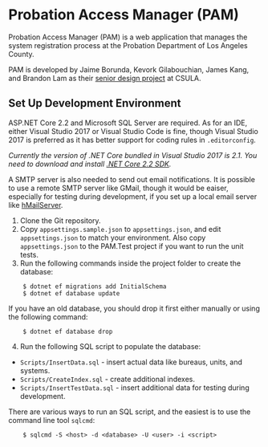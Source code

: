 # Probation Access Manager (PAM)

Probation Access Manager (PAM) is a web application that manages the system registration process at the Probation
Department of Los Angeles County.

PAM is developed by Jaime Borunda, Kevork Gilabouchian, James Kang, and Brandon Lam as their
[senior design project](https://csns.calstatela.edu/department/cs/project/view?id=6636013) at CSULA.

## Set Up Development Environment

ASP.NET Core 2.2 and Microsoft SQL Server are required. As for an IDE, either Visual Studio 2017 or Visual Studio
Code is fine, though Visual Studio 2017 is preferred as it has better support for coding rules in `.editorconfig`.

*Currently the version of .NET Core bundled in Visual Studio 2017 is 2.1. You need to download and install
[.NET Core 2.2 SDK](https://dotnet.microsoft.com/download/dotnet-core/2.2).*

A SMTP server is also needed to send out email notifications. It is possible to use a remote SMTP server like GMail,
though it would be eaiser, especially for testing during development, if you set up a local email server like
[hMailServer](https://csns.calstatela.edu/wiki/content/cysun/course_materials/hmailserver).

1. Clone the Git repository.
2. Copy `appsettings.sample.json` to `appsettings.json`, and edit `appsettings.json` to match your environment.
   Also copy `appsettings.json` to the PAM.Test project if you want to run the unit tests.
3. Run the following commands inside the project folder to create the database:
```
    $ dotnet ef migrations add InitialSchema
    $ dotnet ef database update
```
If you have an old database, you should drop it first either manually or using the following command:
```
    $ dotnet ef database drop
```
4. Run the following SQL script to populate the database:
* `Scripts/InsertData.sql` - insert actual data like bureaus, units, and systems.
* `Scripts/CreateIndex.sql` - create additional indexes.
* `Scripts/InsertTestData.sql` - insert additional data for testing during development.

There are various ways to run an SQL script, and the easiest is to use the command line tool `sqlcmd`:
```
    $ sqlcmd -S <host> -d <database> -U <user> -i <script>
```
